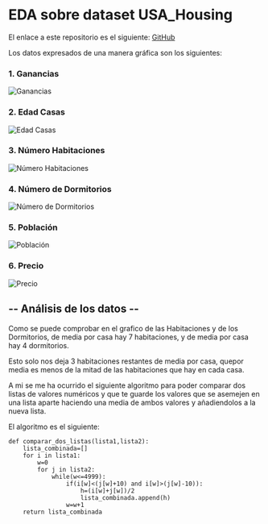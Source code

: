 # EDA sobre dataset USA_Housing

El enlace a este repositorio es el siguiente: [GitHub](https://github.com/migueliiin/EDA_sobre_dataset_USA_Housing.git)


Los datos expresados de una manera gráfica son los siguientes:


### 1. Ganancias

![Ganancias](https://user-images.githubusercontent.com/91721552/167269138-2c6538a5-2ada-49f7-9b76-1a50ef62094b.png)

### 2. Edad Casas

![Edad Casas](https://user-images.githubusercontent.com/91721552/167269140-d6c71652-8206-4038-a1d6-dabd8e33f56d.png)

### 3. Número Habitaciones

![Número Habitaciones](https://user-images.githubusercontent.com/91721552/167269142-83e959a5-016d-4c4a-b5b4-d9510d4fd53a.png)

### 4. Número de Dormitorios

![Número de Dormitorios](https://user-images.githubusercontent.com/91721552/167269143-9fcc7d60-6c8f-492c-b961-010112f5a1c2.png)

### 5. Población

![Población](https://user-images.githubusercontent.com/91721552/167269144-ff818a64-98e4-4be2-9e12-a2c687e84b86.png)

### 6. Precio

![Precio](https://user-images.githubusercontent.com/91721552/167269145-5580020c-548f-49a0-9a30-d5d78c75f7d7.png)


## -- Análisis de los datos --

Como se puede comprobar en el grafico de las Habitaciones y de los Dormitorios, de media por casa hay 7 habitaciones, y de media por casa hay 4 dormitorios.

Esto solo nos deja 3 habitaciones restantes de media por casa, quepor media es menos de la mitad de las habitaciones que hay en cada casa.

A mi se me ha ocurrido el siguiente algoritmo para poder comparar dos listas de valores numéricos y que te guarde los valores que se asemejen en una lista aparte haciendo una media de ambos valores y añadiendolos a la nueva lista.

El algoritmo es el siguiente:

    def comparar_dos_listas(lista1,lista2):
        lista_combinada=[]
        for i in lista1:
            w=0
            for j in lista2:
                while(w<=4999):
                    if(i[w]<(j[w]+10) and i[w]>(j[w]-10)):
                        h=(i[w]+j[w])/2
                        lista_combinada.append(h)
                    w=w+1
        return lista_combinada